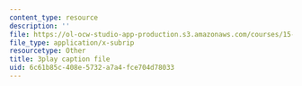 ```yaml
---
content_type: resource
description: ''
file: https://ol-ocw-studio-app-production.s3.amazonaws.com/courses/15-071-the-analytics-edge-spring-2017/6c61b85c408e5732a7a4fce704d78033_fsF79kN9G28.vtt
file_type: application/x-subrip
resourcetype: Other
title: 3play caption file
uid: 6c61b85c-408e-5732-a7a4-fce704d78033
---
```

